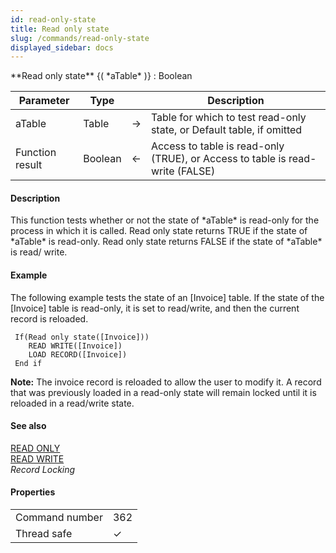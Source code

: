 ```yaml
---
id: read-only-state
title: Read only state
slug: /commands/read-only-state
displayed_sidebar: docs
---
```


<!--REF #_command_.Read only state.Syntax-->**Read only state** {( *aTable* )} : Boolean<!-- END REF-->
<!--REF #_command_.Read only state.Params-->
| Parameter | Type |  | Description |
| --- | --- | --- | --- |
| aTable | Table | &#8594;  | Table for which to test read-only state, or Default table, if omitted |
| Function result | Boolean | &#8592; | Access to table is read-only (TRUE), or Access to table is read-write (FALSE) |

<!-- END REF-->

#### Description 

<!--REF #_command_.Read only state.Summary-->This function tests whether or not the state of *aTable* is read-only for the process in which it is called.<!-- END REF--> Read only state returns TRUE if the state of *aTable* is read-only. Read only state returns FALSE if the state of *aTable* is read/ write.

#### Example 

The following example tests the state of an \[Invoice\] table. If the state of the \[Invoice\] table is read-only, it is set to read/write, and then the current record is reloaded.

```4d
 If(Read only state([Invoice]))
    READ WRITE([Invoice])
    LOAD RECORD([Invoice])
 End if
```

**Note:** The invoice record is reloaded to allow the user to modify it. A record that was previously loaded in a read-only state will remain locked until it is reloaded in a read/write state.

#### See also 

[READ ONLY](read-only.md)  
[READ WRITE](read-write.md)  
*Record Locking*  

#### Properties

|  |  |
| --- | --- |
| Command number | 362 |
| Thread safe | &check; |


